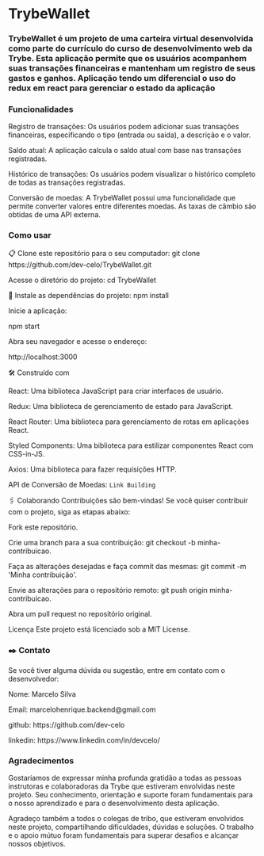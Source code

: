 # TrybeWallet

### TrybeWallet é um projeto de uma carteira virtual desenvolvida como parte do currículo do curso de desenvolvimento web da Trybe. Esta aplicação permite que os usuários acompanhem suas transações financeiras e mantenham um registro de seus gastos e ganhos. Aplicação tendo um diferencial o uso do redux em react para gerenciar o estado da aplicação

### Funcionalidades
<p>Registro de transações: Os usuários podem adicionar suas transações financeiras, especificando o tipo (entrada ou saída), a descrição e o valor.<p>

<p>Saldo atual: A aplicação calcula o saldo atual com base nas transações registradas.<p>

<p>Histórico de transações: Os usuários podem visualizar o histórico completo de todas as transações registradas.<p>

<p>Conversão de moedas: A TrybeWallet possui uma funcionalidade que permite converter valores entre diferentes moedas. As taxas de câmbio são obtidas de uma API externa.<p>

### Como usar
<p>📋 Clone este repositório para o seu computador:
git clone https://github.com/dev-celo/TrybeWallet.git<p>

<p>Acesse o diretório do projeto:
cd TrybeWallet<p>

<p>🔧 Instale as dependências do projeto:
npm install<p>

<p>Inicie a aplicação:

npm start<p>

<p>Abra seu navegador e acesse o endereço:

http://localhost:3000<p>

<p>🛠️ Construído com<p>

<p>React: Uma biblioteca JavaScript para criar interfaces de usuário.<p>
<p>Redux: Uma biblioteca de gerenciamento de estado para JavaScript.<p>
<p>React Router: Uma biblioteca para gerenciamento de rotas em aplicações React.<p>
Styled Components: Uma biblioteca para estilizar componentes React com CSS-in-JS.<p>
<p>Axios: Uma biblioteca para fazer requisições HTTP.<p>


API de Conversão de Moedas: `Link Building`

🖇️ Colaborando
Contribuições são bem-vindas! Se você quiser contribuir com o projeto, siga as etapas abaixo:

Fork este repositório.
<p>Crie uma branch para a sua contribuição: git checkout -b minha-contribuicao.<p>
<p>Faça as alterações desejadas e faça commit das mesmas: git commit -m 'Minha contribuição'.<p>
<p>Envie as alterações para o repositório remoto: git push origin minha-contribuicao.<p>
Abra um pull request no repositório original.

Licença
Este projeto está licenciado sob a MIT License.

### ✒️ Contato
Se você tiver alguma dúvida ou sugestão, entre em contato com o desenvolvedor:

<p>Nome: Marcelo Silva<p>
<p>Email: marcelohenrique.backend@gmail.com<p>
<p>github: https://github.com/dev-celo<p>
<p>linkedin: https://www.linkedin.com/in/devcelo/<p>

### Agradecimentos
Gostaríamos de expressar minha profunda gratidão a todas as pessoas instrutoras e colaboradoras da Trybe que estiveram envolvidas neste projeto. Seu conhecimento, orientação e suporte foram fundamentais para o nosso aprendizado e para o desenvolvimento desta aplicação.

Agradeço também a todos o colegas de tribo, que estiveram envolvidos neste projeto, compartilhando dificuldades, dúvidas e soluções. O trabalho e o apoio mútuo foram fundamentais para superar desafios e alcançar nossos objetivos.
